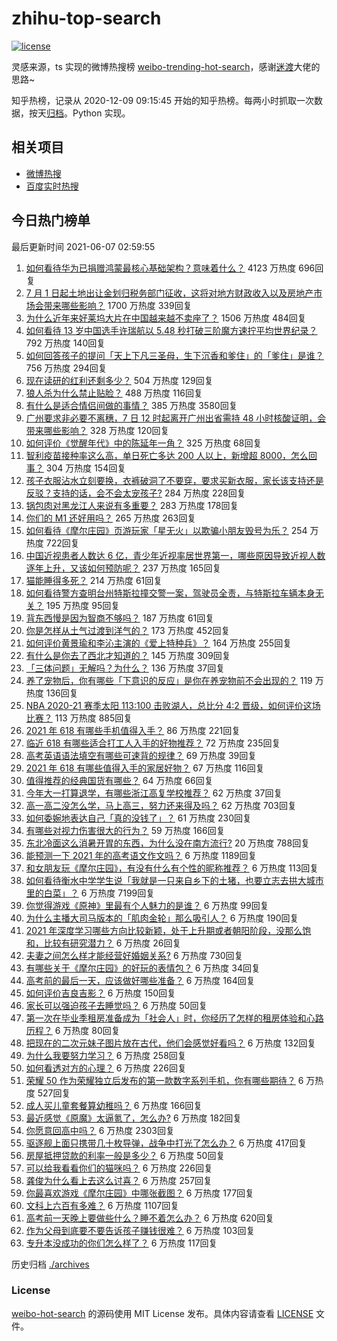 # zhihu-top-search

[![license](https://img.shields.io/github/license/Arrackisarookie/zhihu-top-search)](https://github.com/Arrackisarookie/zhihu-top-search/blob/master/LICENSE)

灵感来源，ts 实现的微博热搜榜 [weibo-trending-hot-search](https://github.com/justjavac/weibo-trending-hot-search)，感谢[迷渡](https://github.com/justjavac)大佬的思路~

知乎热榜，记录从 2020-12-09 09:15:45 开始的知乎热榜。每两小时抓取一次数据，按天[归档](./archives)。Python 实现。

## 相关项目
+ [微博热搜](https://github.com/Arrackisarookie/weibo-hot-search)
+ [百度实时热搜](https://github.com/Arrackisarookie/baidu-hot-search)

## 今日热门榜单

<!-- Rank Begin -->

最后更新时间 2021-06-07 02:59:55

1. [如何看待华为已捐赠鸿蒙最核心基础架构？意味着什么？](https://www.zhihu.com/question/462892378) 4123 万热度 696回复
1. [7 月 1 日起土地出让金划归税务部门征收，这将对地方财政收入以及房地产市场会带来哪些影响？](https://www.zhihu.com/question/463323805) 1700 万热度 339回复
1. [为什么近年来好莱坞大片在中国越来越不卖座了？](https://www.zhihu.com/question/268982964) 1506 万热度 484回复
1. [如何看待 13 岁中国选手许瑞航以 5.48 秒打破三阶魔方速拧平均世界纪录？](https://www.zhihu.com/question/463234557) 792 万热度 140回复
1. [如何回答孩子的提问「天上下凡三圣母，生下沉香和爹住」的「爹住」是谁？](https://www.zhihu.com/question/462277776) 756 万热度 294回复
1. [现在读研的红利还剩多少？](https://www.zhihu.com/question/456374240) 504 万热度 129回复
1. [狼人杀为什么禁止贴脸？](https://www.zhihu.com/question/462970840) 488 万热度 116回复
1. [有什么是适合情侣间做的事情？](https://www.zhihu.com/question/23415480) 385 万热度 3580回复
1. [广州要求非必要不离穗，7 日 12 时起离开广州出省需持 48 小时核酸证明，会带来哪些影响？](https://www.zhihu.com/question/463430613) 328 万热度 120回复
1. [如何评价《觉醒年代》中的陈延年一角？](https://www.zhihu.com/question/447307733) 325 万热度 68回复
1. [智利疫苗接种率这么高，单日死亡多达 200 人以上，新增超 8000，怎么回事？](https://www.zhihu.com/question/463115629) 304 万热度 154回复
1. [孩子衣服沾水立刻要换，衣裤破洞了不要穿，要求买新衣服，家长该支持还是反驳？支持的话，会不会太宠孩子?](https://www.zhihu.com/question/459542600) 284 万热度 228回复
1. [锅包肉对黑龙江人来说有多重要？](https://www.zhihu.com/question/462784342) 283 万热度 178回复
1. [你们的 M1 还好用吗？](https://www.zhihu.com/question/447835410) 265 万热度 263回复
1. [如何看待《摩尔庄园》页游玩家「星无火」以欺骗小朋友毁号为乐？](https://www.zhihu.com/question/462737028) 254 万热度 722回复
1. [中国近视患者人数达 6 亿，青少年近视率居世界第一，哪些原因导致近视人数逐年上升，又该如何预防呢？](https://www.zhihu.com/question/463403309) 237 万热度 165回复
1. [猫能睡得多死？](https://www.zhihu.com/question/462536806) 214 万热度 61回复
1. [如何看待警方查明台州特斯拉撞交警一案，驾驶员全责，与特斯拉车辆本身无关？](https://www.zhihu.com/question/463484326) 195 万热度 95回复
1. [背东西慢是因为智商不够吗？](https://www.zhihu.com/question/438891976) 187 万热度 61回复
1. [你是怎样从土气过渡到洋气的？](https://www.zhihu.com/question/267705489) 173 万热度 452回复
1. [如何评价黄景瑜和李沁主演的《爱上特种兵》？](https://www.zhihu.com/question/462601125) 164 万热度 255回复
1. [有什么是你去了西北才知道的？](https://www.zhihu.com/question/403884771) 145 万热度 309回复
1. [「三体问题」无解吗？为什么？](https://www.zhihu.com/question/30311577) 136 万热度 37回复
1. [养了宠物后，你有哪些「下意识的反应」是你在养宠物前不会出现的？](https://www.zhihu.com/question/461963889) 119 万热度 136回复
1. [NBA 2020-21 赛季太阳 113:100 击败湖人，总比分 4:2 晋级，如何评价这场比赛？](https://www.zhihu.com/question/463061695) 113 万热度 885回复
1. [2021 年 618 有哪些手机值得入手？](https://www.zhihu.com/question/457255298) 86 万热度 221回复
1. [临近 618 有哪些适合打工人入手的好物推荐？](https://www.zhihu.com/question/462987243) 72 万热度 235回复
1. [高考英语语法填空有哪些可速背的规律？](https://www.zhihu.com/question/20972652) 69 万热度 39回复
1. [2021 年 618 有哪些值得入手的家居好物？](https://www.zhihu.com/question/460447642) 67 万热度 116回复
1. [值得推荐的经典国货有哪些？](https://www.zhihu.com/question/37389860) 64 万热度 66回复
1. [今年大一打算退学，有哪些浙江高复学校推荐？](https://www.zhihu.com/question/58522765) 62 万热度 37回复
1. [高一高二没怎么学，马上高三，努力还来得及吗？](https://www.zhihu.com/question/461313503) 62 万热度 703回复
1. [如何委婉地表达自己「真的没钱了」？](https://www.zhihu.com/question/462984155) 61 万热度 230回复
1. [有哪些对视力伤害很大的行为？](https://www.zhihu.com/question/384087324) 59 万热度 166回复
1. [东北冷面这么消暑开胃的东西，为什么没在南方流行?](https://www.zhihu.com/question/462700732) 20 万热度 788回复
1. [能预测一下 2021 年的高考语文作文吗？](https://www.zhihu.com/question/451864903) 6 万热度 1189回复
1. [和女朋友玩《摩尔庄园》，有没有什么有个性的昵称推荐？](https://www.zhihu.com/question/462814720) 6 万热度 113回复
1. [如何看待衡水中学学生说「我就是一只来自乡下的土猪，也要立志去拱大城市里的白菜」？](https://www.zhihu.com/question/462345321) 6 万热度 7199回复
1. [你觉得游戏《原神》里最有个人魅力的是谁？](https://www.zhihu.com/question/462388527) 6 万热度 99回复
1. [为什么主播大司马版本的「肌肉金轮」那么吸引人？](https://www.zhihu.com/question/461688762) 6 万热度 190回复
1. [2021 年深度学习哪些方向比较新颖，处于上升期或者朝阳阶段，没那么饱和，比较有研究潜力？](https://www.zhihu.com/question/460500204) 6 万热度 26回复
1. [夫妻之间怎么样才能经营好婚姻关系?](https://www.zhihu.com/question/349031552) 6 万热度 730回复
1. [有哪些关于《摩尔庄园》的好玩的表情包？](https://www.zhihu.com/question/462564869) 6 万热度 34回复
1. [高考前的最后一天，应该做好哪些准备？](https://www.zhihu.com/question/463408596) 6 万热度 164回复
1. [如何评价吉良吉影？](https://www.zhihu.com/question/23771796) 6 万热度 150回复
1. [家长可以强迫孩子去睡觉吗？](https://www.zhihu.com/question/463206973) 6 万热度 50回复
1. [第一次在毕业季租房准备成为「社会人」时，你经历了怎样的租房体验和心路历程？](https://www.zhihu.com/question/461693068) 6 万热度 80回复
1. [把现在的二次元妹子图片放在古代，他们会感觉好看吗？](https://www.zhihu.com/question/462903907) 6 万热度 132回复
1. [为什么我要努力学习？](https://www.zhihu.com/question/462192669) 6 万热度 258回复
1. [如何看透对方的心理？](https://www.zhihu.com/question/455593731) 6 万热度 226回复
1. [荣耀 50 作为荣耀独立后发布的第一款数字系列手机，你有哪些期待？](https://www.zhihu.com/question/461194616) 6 万热度 527回复
1. [成人买儿童套餐算幼稚吗？](https://www.zhihu.com/question/462819336) 6 万热度 166回复
1. [最近感觉《原魔》太逼氪了，怎么办?](https://www.zhihu.com/question/463036805) 6 万热度 182回复
1. [你愿意回高中吗？](https://www.zhihu.com/question/453231661) 6 万热度 2303回复
1. [驱逐舰上面只携带几十枚导弹，战争中打光了怎么办？](https://www.zhihu.com/question/39027069) 6 万热度 417回复
1. [房屋抵押贷款的利率一般是多少？](https://www.zhihu.com/question/387069469) 6 万热度 50回复
1. [可以给我看看你们的猫咪吗？](https://www.zhihu.com/question/462824843) 6 万热度 226回复
1. [龚俊为什么看上去这么讨喜？](https://www.zhihu.com/question/456646250) 6 万热度 257回复
1. [你最喜欢游戏《摩尔庄园》中哪张截图？](https://www.zhihu.com/question/462564850) 6 万热度 177回复
1. [文科上六百有多难？](https://www.zhihu.com/question/350905229) 6 万热度 1107回复
1. [高考前一天晚上要做些什么？睡不着怎么办？](https://www.zhihu.com/question/458722775) 6 万热度 620回复
1. [作为父母到底要不要告诉孩子赚钱很难？](https://www.zhihu.com/question/461239979) 6 万热度 103回复
1. [专升本没成功的你们怎么样了？](https://www.zhihu.com/question/460210637) 6 万热度 117回复
<!-- Rank End -->

历史归档 [./archives](./archives)

### License

[weibo-hot-search](https://github.com/Arrackisarookie/zhihu-top-search) 的源码使用 MIT License 发布。具体内容请查看 [LICENSE](./LICENSE) 文件。
